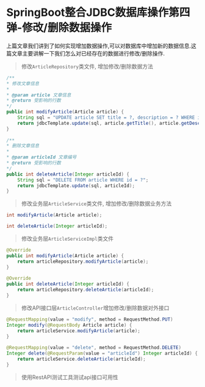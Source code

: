 # SpringBoot整合JDBC数据库操作第四弹-修改/删除数据操作

上篇文章我们讲到了如何实现增加数据操作,可以对数据库中增加新的数据信息.这篇文章主要讲解一下我们怎么对已经存在的数据进行修改/删除操作.

> 修改`ArticleRepository`类文件, 增加修改/删除数据方法

```java
/**
* 修改文章信息
*
* @param article 文章信息
* @return 受影响的行数
*/
public int modifyArticle(Article article) {
    String sql = "UPDATE article SET title = ?, description = ? WHERE id = ?";
    return jdbcTemplate.update(sql, article.getTitle(), article.getDescription(), article.getId());
}
    
/**
* 删除文章信息
*
* @param articleId 文章编号
* @return 受影响的行数
*/
public int deleteArticle(Integer articleId) {
    String sql = "DELETE FROM article WHERE id = ?";
    return jdbcTemplate.update(sql, articleId);
}
```

> 修改业务层`ArticleService`类文件, 增加修改/删除数据业务方法

```java
int modifyArticle(Article article);

int deleteArticle(Integer articleId);
```

> 修改业务层`ArticleServiceImpl`类文件

```java
@Override
public int modifyArticle(Article article) {
    return articleRepository.modifyArticle(article);
}
    
@Override
public int deleteArticle(Integer articleId) {
    return articleRepository.deleteArticle(articleId);
}
```

> 修改API接口层`ArticleController`增加修改/删除数据对外接口

```java
@RequestMapping(value = "modify", method = RequestMethod.PUT)
Integer modify(@RequestBody Article article) {
    return articleService.modifyArticle(article);
}
    
@RequestMapping(value = "delete", method = RequestMethod.DELETE)
Integer delete(@RequestParam(value = "articleId") Integer articleId) {
    return articleService.deleteArticle(articleId);
}
```

> 使用RestAPI测试工具测试api接口可用性